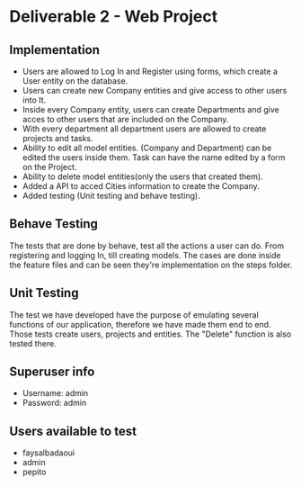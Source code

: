 # Deliverable 2 - Web Project
## Implementation
- Users are allowed to Log In and Register using forms, which create a User entity on the database.
- Users can create new Company entities and give access to other users into It.
- Inside every Company entity, users can create Departments and give acces to other users that are included on the Company.
- With every department all department users are allowed to create projects and tasks.
- Ability to edit all model entities. (Company and Department) can be edited the users inside them. Task can have the name edited by a form on the Project.
- Ability to delete model entities(only the users that created them).
- Added a API to acced Cities information to create the Company.
- Added testing (Unit testing and behave testing).
## Behave Testing
The tests that are done by behave, test all the actions a user can do. From registering and logging In, till creating models.
The cases are done inside the feature files and can be seen they're implementation on the steps folder.
## Unit Testing
The test we have developed have the purpose of emulating several functions of our application, therefore we have made them end to end.
Those tests create users, projects and entities.
The "Delete" function is also tested there.
## Superuser info
- Username: admin
- Password: admin
## Users available to test
- faysalbadaoui
- admin
- pepito
